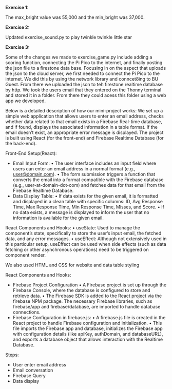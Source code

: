 **Exercise 1:**

The max_bright value was 55,000 and the min_bright was 37,000.

**Exercise 2:**

Updated exercise_sound.py to play twinkle twinkle little star

**Exercise 3:**

Some of the changes we made to exercise_game.py include adding a scoring function, connecting the Pi Pico to the internet, and finally posting the json file to a firestone data base. Focusing in on the aspect that uploads the json to the cloud server, we first needed to connect the Pi Pico to the internet. We did this by using the network library and conncet8ing to BU Guest. From there we uploaded the json to teh firestone realtime database by http. We took the users email that they entered on the Thonny terminal and stored it in a folder. From there they could acess this folder using a web app we developed.

Below is a detailed description of how our mini-project works:
We set up a simple web application that allows users to enter an email address, checks whether data related to that email exists in a Firebase Real-time database, and if found, displays the associated information in a table format. If the email doesn’t exist, an appropriate error message is displayed. The project is built using React (for the front-end) and Firebase Realtime Database (for the back-end).

Front-End Setup(React):
- Email Input Form:
  • The user interface includes an input field where users can enter an email address in a normal format (e.g., user@domain.com).
	•	The form submission triggers a function that converts the email into a format compatible with the Firebase database (e.g., user-at-domain-dot-com) and fetches data for that email from the Firebase Realtime Database.
- Data Display Table:
  • If data exists for the given email, it is formatted and displayed in a clean table with specific columns: ID, Avg Response Time, Max Response Time, Min Response Time, Misses, and Score.
  •	If no data exists, a message is displayed to inform the user that no information is available for the given email.

React Components and Hooks:
  •	useState: Used to manage the component’s state, specifically to store the user’s input email, the fetched data, and any error messages.
  •	useEffect: Although not extensively used in this particular setup, useEffect can be used when side effects (such as data fetching or other asynchronous operations) need to be triggered on component render.

We also used HTML and CSS for website and data table styling 

React Components and Hooks:
- Firebase Project Configuration
	•	A Firebase project is set up through the Firebase Console, where the database is configured to store and retrieve data.
	•	The Firebase SDK is added to the React project via the firebase NPM package. The necessary Firebase libraries, such as firebase/app and firebase/database, are imported to handle database connections.
- Firebase Configuration in firebase.js:
	•	A firebase.js file is created in the React project to handle Firebase configuration and initialization.
	•	This file imports the Firebase app and database, initializes the Firebase app with configuration details (like apiKey, authDomain, and databaseURL), and exports a database object that allows interaction with the Realtime Database.

Steps:
- User enter email address
- Email conversation
- Firebase Query
- Data display
